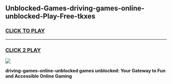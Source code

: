 
## Unblocked-Games-driving-games-online-unblocked-Play-Free-tkxes
<h3>
<a href="https://premium76.site?title=driving-games-online-unblocked&ref=10A">CLICK TO PLAY</a></h3>
<hr>

<h3>
<a href="https://premium76.site?title=driving-games-online-unblocked&ref=10A">CLICK 2 PLAY</a>
  
</h3>

<a href="https://premium76.site?title=driving-games-online-unblocked&ref=10A"><img src="https://clearcache.store/games.png"></a>


**driving-games-online-unblocked games unblocked: Your Gateway to Fun and Accessible Online Gaming**
